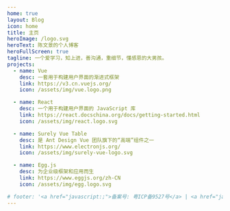 ```yaml
---
home: true
layout: Blog
icon: home
title: 主页
heroImage: /logo.svg
heroText: 陈文景的个人博客
heroFullScreen: true
tagline: 一个爱学习，知上进，善沟通，重细节，懂感恩的大男孩。
projects:
  - name: Vue
    desc: 一套用于构建用户界面的渐进式框架
    link: https://v3.cn.vuejs.org/
    icon: /assets/img/vue.logo.png

  - name: React
    desc: 一个用于构建用户界面的 JavaScript 库
    link: https://react.docschina.org/docs/getting-started.html
    icon: /assets/img/react.logo.svg

  - name: Surely Vue Table
    desc: 是 Ant Design Vue 团队旗下的“高端”组件之一
    link: https://www.electronjs.org/
    icon: /assets/img/surely-vue-logo.svg

  - name: Egg.js
    desc: 为企业级框架和应用而生
    link: https://www.eggjs.org/zh-CN
    icon: /assets/img/egg.logo.svg

# footer: '<a href="javascript:;">备案号: 粤ICP备9527号</a> | <a href="javascript:;">关于网站</a>'
---
```

